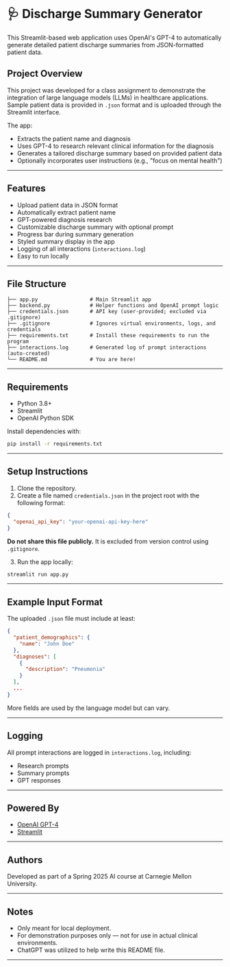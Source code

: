 # 🩺 Discharge Summary Generator

This Streamlit-based web application uses OpenAI's GPT-4 to automatically generate detailed patient discharge summaries from JSON-formatted patient data.

## Project Overview

This project was developed for a class assignment to demonstrate the integration of large language models (LLMs) in healthcare applications. Sample patient data is provided in `.json` format and is uploaded through the Streamlit interface.

The app:
- Extracts the patient name and diagnosis
- Uses GPT-4 to research relevant clinical information for the diagnosis
- Generates a tailored discharge summary based on provided patient data
- Optionally incorporates user instructions (e.g., "focus on mental health")

---

## Features

- Upload patient data in JSON format
- Automatically extract patient name
- GPT-powered diagnosis research
- Customizable discharge summary with optional prompt
- Progress bar during summary generation
- Styled summary display in the app
- Logging of all interactions (`interactions.log`)
- Easy to run locally

---

## File Structure

```
├── app.py                 # Main Streamlit app
├── backend.py             # Helper functions and OpenAI prompt logic
├── credentials.json       # API key (user-provided; excluded via .gitignore)
├── .gitignore             # Ignores virtual environments, logs, and credentials
├── requirements.txt       # Install these requirements to run the program
├── interactions.log       # Generated log of prompt interactions (auto-created)
└── README.md              # You are here!
```

---

## Requirements

- Python 3.8+
- Streamlit
- OpenAI Python SDK

Install dependencies with:

```bash
pip install -r requirements.txt
```

---

## Setup Instructions

1. Clone the repository.
2. Create a file named `credentials.json` in the project root with the following format:

```json
{
  "openai_api_key": "your-openai-api-key-here"
}
```

**Do not share this file publicly.** It is excluded from version control using `.gitignore`.

3. Run the app locally:

```bash
streamlit run app.py
```

---

## Example Input Format

The uploaded `.json` file must include at least:

```json
{
  "patient_demographics": {
    "name": "John Doe"
  },
  "diagnoses": [
    {
      "description": "Pneumonia"
    }
  ],
  ...
}
```

More fields are used by the language model but can vary.

---

## Logging

All prompt interactions are logged in `interactions.log`, including:
- Research prompts
- Summary prompts
- GPT responses

---

## Powered By

- [OpenAI GPT-4](https://platform.openai.com/)
- [Streamlit](https://streamlit.io/)

---

## Authors

Developed as part of a Spring 2025 AI course at Carnegie Mellon University.

---

## Notes

- Only meant for local deployment.
- For demonstration purposes only — not for use in actual clinical environments.
- ChatGPT was utilized to help write this README file.

---

